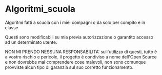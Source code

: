 # Algoritmi_scuola
Algoritmi fatti a scuola con i miei compagni o da solo per compito e in classe

Questi sono modificabili su mia previa autorizzazione o garantito accesso ad un determinato utente.

NON MI PRENDO NESSUNA RESPONSABILITA' sull'utilizzo di questi, tutto è a vostro rischio e pericolo, il progetto è condiviso a nome dell'Open Source e non dovrebbe mai comprendere cose malevoli, non sono comunque provviste alcun tipo di garanzia sul suo corretto funzionamento.
